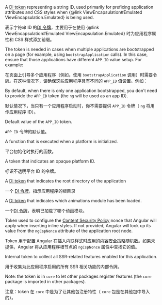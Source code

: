 A [DI token](guide/glossary#di-token "DI token definition") representing a string ID, used
primarily for prefixing application attributes and CSS styles when
{&commat;link ViewEncapsulation#Emulated ViewEncapsulation.Emulated} is being used.

表示字符串 ID 的[DI 令牌](guide/glossary#di-token "DI 代币定义")，主要用于在使用 {&commat;link ViewEncapsulation#Emulated ViewEncapsulation.Emulated} 时为应用程序属性和 CSS 样式添加前缀。

The token is needed in cases when multiple applications are bootstrapped on a page
\(for example, using `bootstrapApplication` calls\). In this case, ensure that those applications
have different `APP_ID` value setup. For example:

在页面上引导多个应用程序（例如，使用 `bootstrapApplication` 调用）时需要令牌。在这种情况下，请确保这些应用程序具有不同的 `APP_ID` 值设置。例如：

By default, when there is only one application bootstrapped, you don't need to provide the
`APP_ID` token \(the `ng` will be used as an app ID\).

默认情况下，当只有一个应用程序启动时，你不需要提供 `APP_ID` 令牌（ `ng` 将用作应用程序 ID）。

Default value of the `APP_ID` token.

`APP_ID` 令牌的默认值。

A function that is executed when a platform is initialized.

平台初始化时执行的函数。

A token that indicates an opaque platform ID.

标识不透明平台 ID 的令牌。

A [DI token](guide/glossary#di-token "DI token definition") that indicates the root directory of
the application

一个 [DI 令牌](guide/glossary#di-token "DI 令牌定义")，指示应用程序的根目录

A [DI token](guide/glossary#di-token "DI token definition") that indicates which animations
module has been loaded.

一个[DI 令牌](guide/glossary#di-token "DI 令牌定义")，表明已加载了哪个动画模块。

Token used to configure the [Content Security Policy](https://web.dev/strict-csp/) nonce that
Angular will apply when inserting inline styles. If not provided, Angular will look up its value
from the `ngCspNonce` attribute of the application root node.

Token 用于配置 Angular 在插入内联样式时应用的[内容安全策略](https://web.dev/strict-csp/)随机数。如果未提供，Angular 将从应用程序根节点的 `ngCspNonce` 属性中查找它的值。

Internal token to collect all SSR-related features enabled for this application.

用于收集为此应用程序启用的所有 SSR 相关功能的内部令牌。

Note: the token is in `core` to let other packages register features \(the `core`
package is imported in other packages\).

注意：token 在 `core` 中是为了让其他包注册特性（ `core` 包是在其他包中导入的）。